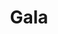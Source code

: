 ---
title: Gala
date: 
draft: false

# descripcion
description : Conjunto de aros pasantes y dije de plata y marquesita.

materials: Plata 925

color: 

dimensions: Largo dije 4,00 x 1,50 cm. Largo aros 2,50cm

code: 06-18-1060

type: "Conjuntos"

categories: [destacados]

price: $19.940,00

price_eftvo: $16.950,00

# Images
# first image will be shown in the product page
images:
  # - image: "images/path_to_image"
  # La ubicacion de las imagenes es imagenes/Conjuntos/Conjuntos.Aros y Dije/06-18-1060-gala
  - image: "./images/conjuntos/aros_y_dije/06-18-1060-gala_a.jpg"
  - image: "./images/conjuntos/aros_y_dije/06-18-1060-gala_b.jpg"
---